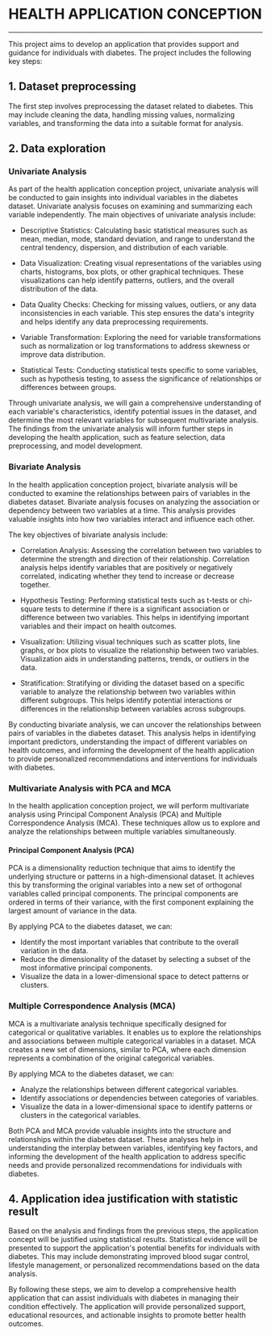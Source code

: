 # HEALTH APPLICATION CONCEPTION
---
This project aims to develop an application that provides support and guidance for individuals with diabetes. The project includes the following key steps:

## 1. Dataset preprocessing

The first step involves preprocessing the dataset related to diabetes. This may include cleaning the data, handling missing values, normalizing variables, and transforming the data into a suitable format for analysis.

## 2. Data exploration

### Univariate Analysis

As part of the health application conception project, univariate analysis will be conducted to gain insights into individual variables in the diabetes dataset. Univariate analysis focuses on examining and summarizing each variable independently. The main objectives of univariate analysis include:

- Descriptive Statistics: Calculating basic statistical measures such as mean, median, mode, standard deviation, and range to understand the central tendency, dispersion, and distribution of each variable.

- Data Visualization: Creating visual representations of the variables using charts, histograms, box plots, or other graphical techniques. These visualizations can help identify patterns, outliers, and the overall distribution of the data.

- Data Quality Checks: Checking for missing values, outliers, or any data inconsistencies in each variable. This step ensures the data's integrity and helps identify any data preprocessing requirements.

- Variable Transformation: Exploring the need for variable transformations such as normalization or log transformations to address skewness or improve data distribution.

- Statistical Tests: Conducting statistical tests specific to some variables, such as hypothesis testing, to assess the significance of relationships or differences between groups.

Through univariate analysis, we will gain a comprehensive understanding of each variable's characteristics, identify potential issues in the dataset, and determine the most relevant variables for subsequent multivariate analysis. The findings from the univariate analysis will inform further steps in developing the health application, such as feature selection, data preprocessing, and model development.


### Bivariate Analysis

In the health application conception project, bivariate analysis will be conducted to examine the relationships between pairs of variables in the diabetes dataset. Bivariate analysis focuses on analyzing the association or dependency between two variables at a time. This analysis provides valuable insights into how two variables interact and influence each other.

The key objectives of bivariate analysis include:

* Correlation Analysis: Assessing the correlation between two variables to determine the strength and direction of their relationship. Correlation analysis helps identify variables that are positively or negatively correlated, indicating whether they tend to increase or decrease together.

* Hypothesis Testing: Performing statistical tests such as t-tests or chi-square tests to determine if there is a significant association or difference between two variables. This helps in identifying important variables and their impact on health outcomes.

* Visualization: Utilizing visual techniques such as scatter plots, line graphs, or box plots to visualize the relationship between two variables. Visualization aids in understanding patterns, trends, or outliers in the data.

* Stratification: Stratifying or dividing the dataset based on a specific variable to analyze the relationship between two variables within different subgroups. This helps identify potential interactions or differences in the relationship between variables across subgroups.

By conducting bivariate analysis, we can uncover the relationships between pairs of variables in the diabetes dataset. This analysis helps in identifying important predictors, understanding the impact of different variables on health outcomes, and informing the development of the health application to provide personalized recommendations and interventions for individuals with diabetes.


### Multivariate Analysis with PCA and MCA

In the health application conception project, we will perform multivariate analysis using Principal Component Analysis (PCA) and Multiple Correspondence Analysis (MCA). These techniques allow us to explore and analyze the relationships between multiple variables simultaneously.

#### Principal Component Analysis (PCA)

PCA is a dimensionality reduction technique that aims to identify the underlying structure or patterns in a high-dimensional dataset. It achieves this by transforming the original variables into a new set of orthogonal variables called principal components. The principal components are ordered in terms of their variance, with the first component explaining the largest amount of variance in the data.

By applying PCA to the diabetes dataset, we can:

- Identify the most important variables that contribute to the overall variation in the data.
- Reduce the dimensionality of the dataset by selecting a subset of the most informative principal components.
- Visualize the data in a lower-dimensional space to detect patterns or clusters.

### Multiple Correspondence Analysis (MCA)

MCA is a multivariate analysis technique specifically designed for categorical or qualitative variables. It enables us to explore the relationships and associations between multiple categorical variables in a dataset. MCA creates a new set of dimensions, similar to PCA, where each dimension represents a combination of the original categorical variables.

By applying MCA to the diabetes dataset, we can:

- Analyze the relationships between different categorical variables.
- Identify associations or dependencies between categories of variables.
- Visualize the data in a lower-dimensional space to identify patterns or clusters in the categorical variables.

Both PCA and MCA provide valuable insights into the structure and relationships within the diabetes dataset. These analyses help in understanding the interplay between variables, identifying key factors, and informing the development of the health application to address specific needs and provide personalized recommendations for individuals with diabetes.


## 4. Application idea justification with statistic result

Based on the analysis and findings from the previous steps, the application concept will be justified using statistical results. Statistical evidence will be presented to support the application's potential benefits for individuals with diabetes. This may include demonstrating improved blood sugar control, lifestyle management, or personalized recommendations based on the data analysis.

By following these steps, we aim to develop a comprehensive health application that can assist individuals with diabetes in managing their condition effectively. The application will provide personalized support, educational resources, and actionable insights to promote better health outcomes.


